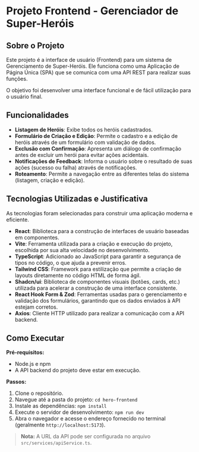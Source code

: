 # Projeto Frontend - Gerenciador de Super-Heróis

## Sobre o Projeto

Este projeto é a interface de usuário (Frontend) para um sistema de Gerenciamento de Super-Heróis. Ele funciona como uma Aplicação de Página Única (SPA) que se comunica com uma API REST para realizar suas funções.

O objetivo foi desenvolver uma interface funcional e de fácil utilização para o usuário final.

## Funcionalidades

* **Listagem de Heróis**: Exibe todos os heróis cadastrados.
* **Formulário de Criação e Edição**: Permite o cadastro e a edição de heróis através de um formulário com validação de dados.
* **Exclusão com Confirmação**: Apresenta um diálogo de confirmação antes de excluir um herói para evitar ações acidentais.
* **Notificações de Feedback**: Informa o usuário sobre o resultado de suas ações (sucesso ou falha) através de notificações.
* **Roteamento**: Permite a navegação entre as diferentes telas do sistema (listagem, criação e edição).

## Tecnologias Utilizadas e Justificativa

As tecnologias foram selecionadas para construir uma aplicação moderna e eficiente.

* **React**: Biblioteca para a construção de interfaces de usuário baseadas em componentes.
* **Vite**: Ferramenta utilizada para a criação e execução do projeto, escolhida por sua alta velocidade no desenvolvimento.
* **TypeScript**: Adicionado ao JavaScript para garantir a segurança de tipos no código, o que ajuda a prevenir erros.
* **Tailwind CSS**: Framework para estilização que permite a criação de layouts diretamente no código HTML de forma ágil.
* **Shadcn/ui**: Biblioteca de componentes visuais (botões, cards, etc.) utilizada para acelerar a construção de uma interface consistente.
* **React Hook Form & Zod**: Ferramentas usadas para o gerenciamento e validação dos formulários, garantindo que os dados enviados à API estejam corretos.
* **Axios**: Cliente HTTP utilizado para realizar a comunicação com a API backend.

## Como Executar

**Pré-requisitos:**
* Node.js e npm
* A API backend do projeto deve estar em execução.

**Passos:**
1.  Clone o repositório.
2.  Navegue até a pasta do projeto: `cd hero-frontend`
3.  Instale as dependências: `npm install`
4.  Execute o servidor de desenvolvimento: `npm run dev`
5.  Abra o navegador e acesse o endereço fornecido no terminal (geralmente `http://localhost:5173`).

> **Nota:** A URL da API pode ser configurada no arquivo `src/services/apiService.ts`.
